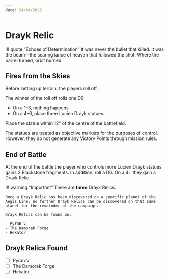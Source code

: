 ```yaml
---
date: 24/04/2025
---
```

# Drayk Relic

!!! quote "Echoes of Determination"
    It was never the bullet that killed. It was the beam—the searing lance of heaven that followed the shot. Where the barrel turned, orbit burned.

## Fires from the Skies   
Before setting up terrain, the players roll off.

The winner of the roll off rolls one D6:  

- On a 1–3, nothing happens.  
- On a 4–6, place three Lucien Drayk statues.  

Place the statue within 12" of the centre of the battlefield.  

The statues are treated as objective markers for the purposes of control.  
However, they do not generate any Victory Points through mission rules.

## End of Battle  
At the end of the battle the player who controls more Lucien Drayk statues gains 2 Blackstone fragments. In addition, roll a D6. On a 4+ they gain a Drayk Relic.  

!!! warning "Important"
    There are **three** Drayk Relics. 
    
    Once a Drayk Relic has been discovered on a specific planet of the Aegis Line, no further Drayk Relics can be discovered on that same planet for the remainder of the campaign.  

    Drayk Relics can be found on: 
    
    - Pyran V
    - The Damorak Forge
    - Hekator 

## Drayk Relics Found
- [ ] Pyran V  
- [ ] The Damorak Forge  
- [ ] Hekator
